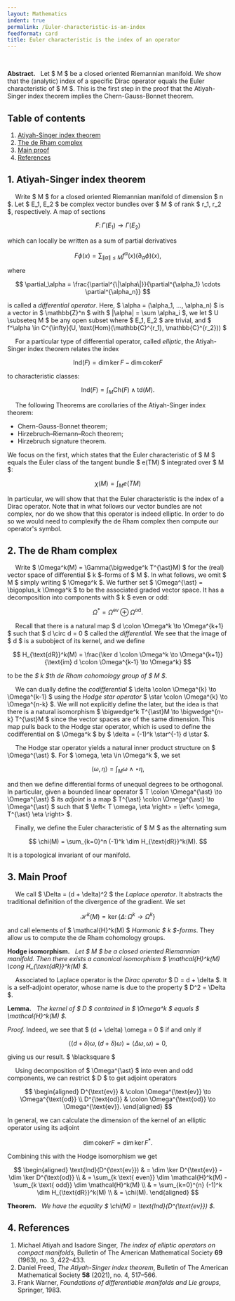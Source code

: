 ```yaml
---
layout: Mathematics
indent: true
permalink: /Euler-characteristic-is-an-index
feedformat: card
title: Euler characteristic is the index of an operator
---
```

<br>

**Abstract.** &nbsp; Let $ M $ be a closed oriented Riemannian manifold. We show that the (analytic) index of a specific Dirac operator equals the Euler characteristic of $ M $. This is the first step in the proof that the Atiyah-Singer index theorem implies the Chern-Gauss-Bonnet theorem.

## Table of contents
1. [Atiyah-Singer index theorem](#1-atiyah-singer-index-theorem)
2. [The de Rham complex](#2-the-de-rham-complex)
3. [Main proof](#3-main-proof)
4. [References](#4-references)

## 1. Atiyah-Singer index theorem

&emsp; Write $ M $ for a closed oriented Riemannian manifold of dimension $ n $. Let $ E_1, E_2 $ be complex vector bundles over $ M $ of rank $ r_1, r_2 $, respectively. A map of sections

$$
    F \colon \Gamma(E_1) \to \Gamma(E_2)
$$

which can locally be written as a sum of partial derivatives 

$$
    F \phi(x) = \sum_{\|\alpha\| \leq M} f^{\alpha}(x) (\partial_\alpha \phi)(x),
$$

where 

$$
    \partial_\alpha = \frac{\partial^{\|\alpha\|}}{\partial^{\alpha_1} \cdots \partial^{\alpha_n}}
$$

is called a *differential operator*. Here, $ \alpha = (\alpha_1, ..., \alpha_n) $ is a vector in $ \mathbb{Z}^n $ with $ \|\alpha\| = \sum \alpha_i $, we let $ U \subseteq M $ be any open subset where $ E_1, E_2 $ are trivial, and $ f^\alpha \in C^{\infty}(U, \text{Hom}(\mathbb{C}^{r_1}, \mathbb{C}^{r_2})) $

&emsp; For a particular type of differential operator, called *elliptic*, the Atiyah-Singer index theorem relates the index 

$$
    \text{Ind}(F) = \dim \ker F - \dim \text{coker} F
$$

to characteristic classes:

$$
    \text{Ind}(F)
    = \int_M \text{Ch}(F) \wedge \text{td}(M). 
$$

&emsp; The following Theorems are corollaries of the Atiyah-Singer index theorem:

- Chern-Gauss-Bonnet theorem;
- Hirzebruch–Riemann–Roch theorem;
- Hirzebruch signature theorem.

We focus on the first, which states that the Euler characteristic of $ M $ equals the Euler class of the tangent bundle $ e(TM) $ integrated over $ M $:

$$
    \chi(M) = \int_M e(TM)
$$

In particular, we will show that that the Euler characteristic is the index of a Dirac operator. Note that in what follows our vector bundles are not complex, nor do we show that this operator is indeed elliptic. In order to do so we would need to complexify the de Rham complex then compute our operator's symbol.


## 2. The de Rham complex

&emsp; Write $ \Omega^k(M) = \Gamma(\bigwedge^k T^{\ast}M) $ for the (real) vector space of differential $ k $-forms of $ M $. In what follows, we omit $ M $ simply writing $ \Omega^k $. We further set $ \Omega^{\ast} = \bigoplus_k \Omega^k $ to be the associated graded vector space. It has a decomposition into components with $ k $ even or odd:

$$
    \Omega^{\ast} = \Omega^{\text{ev}} \oplus \Omega^{\text{od}}.
$$

&emsp; Recall that there is a natural map $ d \colon \Omega^k \to \Omega^{k+1} $ such that $ d \circ d = 0 $ called the *differential*. We see that the image of $ d $ is a subobject of its kernel, and we define 

$$
    H_{\text{dR}}^k(M) = \frac{\ker d \colon \Omega^k \to \Omega^{k+1}}{\text{im} d \colon \Omega^{k-1} \to \Omega^k}
$$

to be the *$ k $th de Rham cohomology group of $ M $*.

&emsp; We can dually define the *codifferential* $ \delta \colon \Omega^{k} \to \Omega^{k-1} $ using the *Hodge star operator* $ \star \colon \Omega^{k} \to \Omega^{n-k} $. We will not explicitly define the later, but the idea is that there is a natural isomorphism $ \bigwedge^k T^{\ast}M \to \bigwedge^{n-k} T^{\ast}M $ since the vector spaces are of the same dimension. This map pulls back to the Hodge star operator, which is used to define the codifferential on $ \Omega^k $ by $ \delta = (-1)^k \star^{-1} d \star $. 

&emsp; The Hodge star operator yields a natural inner product structure on $ \Omega^{\ast} $. For $ \omega, \eta \in \Omega^k $, we set 

$$
    \left< \omega, \eta \right> = \int_M \omega \wedge \star \eta,
$$

and then we define differential forms of unequal degrees to be orthogonal. In particular, given a bounded linear operator $ T \colon \Omega^{\ast} \to \Omega^{\ast} $ its *adjoint* is a map $ T^{\ast} \colon \Omega^{\ast} \to \Omega^{\ast} $ such that $ \left< T \omega, \eta \right> = \left< \omega, T^{\ast} \eta \right> $.

&emsp; Finally, we define the Euler characteristic of $ M $ as the alternating sum 

$$
    \chi(M) = \sum_{k=0}^n (-1)^k \dim H_{\text{dR}}^k(M).
$$

It is a topological invariant of our manifold.


## 3. Main Proof

&emsp; We call $ \Delta = (d + \delta)^2 $ the *Laplace operator*. It abstracts the traditional definition of the divergence of the gradient. We set 

$$
    \mathcal{H}^k(M) = \ker \{\Delta \colon \Omega^k \to \Omega^k\}
$$

and call elements of $ \mathcal{H}^k(M) $ *Harmonic $ k $-forms*. They allow us to compute the de Rham cohomology groups. 

**Hodge isomorphism.** &nbsp; *Let $ M $ be a closed oriented Riemannian manifold. Then there exists a canonical isomorphism $ \mathcal{H}^k(M) \cong H_{\text{dR}}^k(M) $.*

&emsp; Associated to Laplace operator is the *Dirac operator* $ D = d + \delta $. It is a self-adjoint operator, whose name is due to the property $ D^2 = \Delta $.

**Lemma.** &nbsp; *The kernel of $ D $ contained in $ \Omega^k $ equals $ \mathcal{H}^k(M) $.*

*Proof.* Indeed, we see that $ (d + \delta) \omega = 0 $ if and only if 

$$
    \left< (d + \delta) \omega, (d + \delta) \omega \right>
    = \left< \Delta \omega, \omega \right>
    = 0,
$$

giving us our result. $ \blacksquare $

&emsp; Using decomposition of $ \Omega^{\ast} $ into even and odd components, we can restrict $ D $ to get adjoint operators 

$$
\begin{aligned}
    D^{\text{ev}} & \colon \Omega^{\text{ev}} \to \Omega^{\text{od}} \\
    D^{\text{od}} & \colon \Omega^{\text{od}} \to \Omega^{\text{ev}}.
\end{aligned}
$$

In general, we can calculate the dimension of the kernel of an elliptic operator using its adjoint

$$
    \dim \text{coker} F = \dim \ker F^{\ast}.
$$

Combining this with the Hodge isomorphism we get 

$$
\begin{aligned}
    \text{Ind}(D^{\text{ev}})
    & = \dim \ker D^{\text{ev}} - \dim \ker D^{\text{od}} \\
    & = \sum_{k \text{ even}} \dim \mathcal{H}^k(M) - \sum_{k \text{ odd}} \dim \mathcal{H}^k(M) \\
    & = \sum_{k=0}^{n} (-1)^k \dim H_{\text{dR}}^k(M) \\
    & = \chi(M).
\end{aligned}
$$

**Theorem.** &nbsp; *We have the equality $ \chi(M) = \text{Ind}(D^{\text{ev}}) $.*


## 4. References

1. Michael Atiyah and Isadore Singer, *The index of elliptic operators on compact manifolds*, Bulletin of The American Mathematical Society **69** (1963), no. 3, 422–433.
2. Daniel Freed, *The Atiyah-Singer index theorem*, Bulletin of The American Mathematical Society **58** (2021), no. 4, 517–566.
3. Frank Warner, *Foundations of differentiable manifolds and Lie groups*, Springer, 1983.
